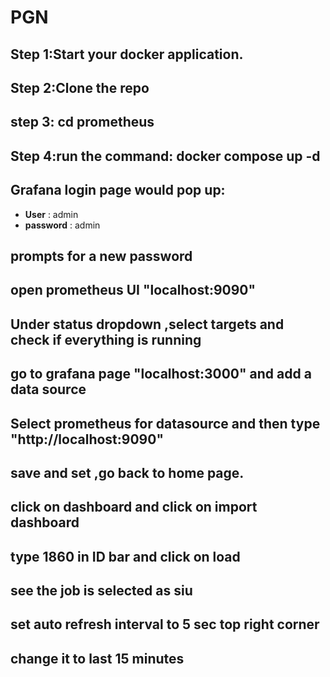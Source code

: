 # PGN

## Step 1:Start your docker application.
## Step 2:Clone the repo
## step 3: cd prometheus
## Step 4:run the command: **docker compose up -d**
## Grafana login page would pop up:
   + **User** : admin
   + **password** : admin
## prompts for a new password
## open prometheus UI "localhost:9090"
## Under status dropdown ,select targets and check if everything is running
## go to grafana page "localhost:3000" and add a data source
## Select prometheus for datasource and then type "http://localhost:9090" 
## save and set ,go back to home page.
## click on dashboard and click on import dashboard
## type 1860 in ID bar and click on load
## see the job is selected as siu
## set auto refresh interval to 5 sec top right corner
## change it to last 15 minutes
